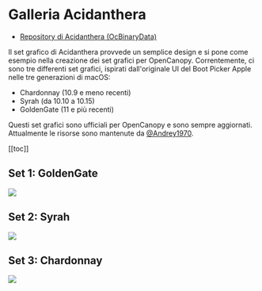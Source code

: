 # Galleria Acidanthera

* [Repository di Acidanthera (OcBinaryData)](https://github.com/acidanthera/OcBinaryData)

Il set grafico di Acidanthera provvede un semplice design e si pone come esempio nella creazione dei set grafici per OpenCanopy. Correntemente, ci sono tre differenti set grafici, ispirati dall'originale UI del Boot Picker Apple nelle tre generazioni di macOS: 

- Chardonnay (10.9 e meno recenti)
- Syrah (da 10.10 a 10.15)
- GoldenGate (11 e più recenti)

Questi set grafici sono ufficiali per OpenCanopy e sono sempre aggiornati. Attualmente le risorse sono mantenute da [@Andrey1970](https://github.com/Andrey1970AppleLife).

[[toc]]

## Set 1: GoldenGate

![](https://dortania.github.io/OpenCore-Post-Install/assets/img/gui-nouveau.8ad4a7b4.png)

## Set 2: Syrah

![](https://dortania.github.io/OpenCore-Post-Install/assets/img/gui.a10019ae.png)

## Set 3: Chardonnay

![](https://dortania.github.io/OpenCore-Post-Install/assets/img/gui-old.53c75c16.png)